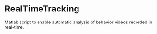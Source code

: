 # RealTimeTracking
Matlab script to enable automatic analysis of behavior videos recorded in real-time.
